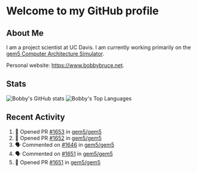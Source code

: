 # Welcome to my GitHub profile

## About Me

I am a project scientist at UC Davis. I am currently working primarily on the [gem5 Computer Architecture Simulator](https://github.com/gem5).

Personal website: <https://www.bobbybruce.net>.

## Stats

![Bobby's GitHub stats](https://github-readme-stats.vercel.app/api?username=bobbyrbruce&show_icons=true&theme=responsive&include_all_commits=true&count_private=true&show=reviews&disable_animations=true)
![Bobby's Top Languages ](https://github-readme-stats.vercel.app/api/top-langs/?username=bobbyrbruce&layout=compact&theme=responsive&count_private=true&langs_count=10&disable_animations=true)

## Recent Activity

<!--START_SECTION:activity-->
1. 💪 Opened PR [#1653](https://github.com/gem5/gem5/pull/1653) in [gem5/gem5](https://github.com/gem5/gem5)
2. 💪 Opened PR [#1652](https://github.com/gem5/gem5/pull/1652) in [gem5/gem5](https://github.com/gem5/gem5)
3. 🗣 Commented on [#1646](https://github.com/gem5/gem5/pull/1646#issuecomment-2403661103) in [gem5/gem5](https://github.com/gem5/gem5)
4. 🗣 Commented on [#1651](https://github.com/gem5/gem5/pull/1651#issuecomment-2403658331) in [gem5/gem5](https://github.com/gem5/gem5)
5. 💪 Opened PR [#1651](https://github.com/gem5/gem5/pull/1651) in [gem5/gem5](https://github.com/gem5/gem5)
<!--END_SECTION:activity-->
